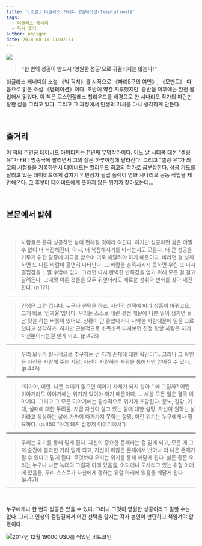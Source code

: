 ```yaml
---
title: '[소설] 더글라스 케네디 ⟪템테이션(Temptation)⟫'
tags:
  - 더글라스 케네디
  - 독서 후기
author: anpigon
date: 2018-08-16 11:07:51
---
```


![](https://imgur.com/CMrK0OG.png)

> **"한 번의 성공이 반드시 ‘영원한 성공’으로 귀결되지는 않는다!"**

더글라스 케네디의 소설 《빅 픽처》를 시작으로 《파리5구의 여인》, 《모멘트》 다음으로 읽은 소설 《템테이션》이다. 초반에 약간 지루했지만, 중반을 이후에는 완전 몰입해서 읽었다. 이 책은 로스앤젤레스 할리우드를 배경으로 한 시나리오 작가의 파란만장한 삶을 그리고 있다. 그리고 그 과정에서 인생의 가치를 다시 생각하게 만든다.

<br>

## 줄거리

이 책의 주인공 데이비드 아미티지는 11년째 무명작가이다. 어느 날 시티콤 대본 “셀링 유”가 FRT 방송국에 팔리면서 그의 삶은 하루아침에 달라진다. 그리고  “셀링 유”가 최고의 시청률을 기록하면서 데이비드는 할리우드 최고의 작가로 급부상한다. 성공 가도를 달리고 있는 데이비드에게 갑자기 억만장자 필립 플렉이 영화 시나리오 공동 작업을 제안해온다. 그 후부터 데이비드에게 뜻하지 않은 위기가 찾아오는데…

<br>

## 본문에서 발췌

<br>

>  사람들은 흔히 성공하면 삶이 편해질 것이라 여긴다. 하지만 성공하면 삶은 어쩔 수 없이 더 복잡해진다. 아니, 더 복잡해지기를 바라는지도 모른다. 더 큰 성공을 거두기 위한 갈증에 자극을 받으며 더욱 매달려야 하기 때문이다. 바라던 걸 성취하면 또 다른 바람이 홀연히 나타난다. 그 바람을 충족시키지 못하면 우린 또 다시 결핍감을 느낄 수밖에 없다. 그러면 다시 완벽한 만족감을 얻기 위해 모든 걸 걸고 달려든다. 그때껏 이룬 것들을 모두 뒤엎더라도 새로운 성취와 변화를 찾아 매진한다. (p.121)

___

> 인생은 그런 겁니다. 누구나 선택을 하죠. 자신의 선택에 따라 상홍이 바뀌고요. 그게 바로 ‘인과율’입니다. 우리는 스스로 내린 결정 때문에 나쁜 일이 생기면 늘 남 탓을 하는 버릇이 있어요. 상황이 안 좋았다거나 사악한 사람때문에 일을 그르쳤다고 생각하죠. 하지만 근본적으로 조목조목 따져보면 진정 탓할 사람은 자기 자신뿐이라는걸 알게 되죠. (p.426)

___

> 우리 모두가 필사적으로 추구하는 건 자기 존재에 대한 확인이다. 그러나 그 확인은 자신을 사랑해 주는 사람, 자신이 사랑하는 사람을 통해서만 얻어질 수 있다. (p.446)

___

> “아가야, 미안. 나쁜 늑대가 없으면 이야기 자체가 되지 않아.“ 왜 그럴까? 어떤 이야기라도 이야기에는 위기가 있어야 하기 때문이다.
> …
> 세상 모든 일은 결국 이야기다. 그리고 그 모든 이야기에는 필수적으로 위기가 포함된다. 분노, 갈망, 기대, 실패에 대한 두려움. 지금 자신이 살고 있는 삶에 대한 실망. 자신이 원하는 삶이라고 상상하는 삶에 가까이 다가가지 못하는 절망. 이런 위기는 누구에게나 필요하다. (p.450 “아기 돼지 삼형제 이야기에서”)

___

>  우리는 위기를 통해 믿게 된다. 자신이 중요한 존재라는 걸 믿게 되고, 모든 게 그저 순간에 불과한 거라 믿게 되고, 자신이 하찮은 존재에서 벗어나 더 나은 존재가 될 수 있다고 믿게 된다. 무엇보다 우리는 위기를 통해 깨닫게 된다. 싫든 좋든 우리는 누구나 나쁜 늑대의 그림자 아래 있음을, 어디에나 도사리고 있는 위험 아래에 있음을, 우리 스스로가 자신에게 행하는 위험 아래에 있음을 깨닫게 된다.  (p.451)

___

<br>

누구에게나 한 번의 성공은 있을 수 있다. 그러나 그것이 영원한 성공이라고 말할 수는 없다. 그리고 인생의 갈림길에서 어떤 선택을 할지는 각자 본인이 판단하고 책임져야 할 몫이다.

![2017년 12월 19000 USD를 찍었던 비트코인](https://imgur.com/vTLgQat.png)
